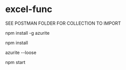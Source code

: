 # excel-func

SEE POSTMAN FOLDER FOR COLLECTION TO IMPORT

npm install -g azurite

npm install

azurite --loose

npm start
